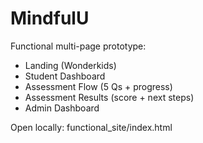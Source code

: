 # MindfulU

Functional multi-page prototype:
- Landing (Wonderkids)
- Student Dashboard
- Assessment Flow (5 Qs + progress)
- Assessment Results (score + next steps)
- Admin Dashboard

Open locally: functional_site/index.html
